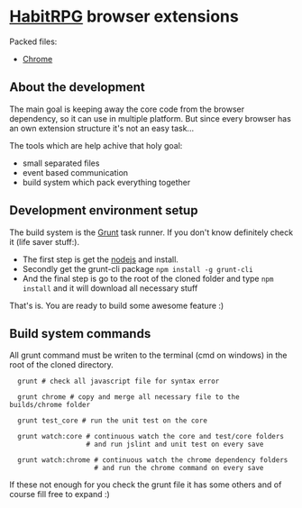 # [HabitRPG](http://habitrpg.com) browser extensions

Packed files:

 - [Chrome](https://chrome.google.com/webstore/detail/habitrpg/pidkmpibnnnhneohdgjclfdjpijggmjj?hl=en-US)

## About the development
The main goal is keeping away the core code from the browser dependency, so it can use in multiple platform. 
But since every browser has an own extension structure it's not an easy task...

The tools which are help achive that holy goal:

- small separated files
- event based communication
- build system which pack everything together

## Development environment setup
The build system is the [Grunt](http://gruntjs.com/) task runner. If you don't know definitely check it (life saver stuff:).

- The first step is get the [nodejs](http://nodejs.org/download/) and install.
- Secondly get the grunt-cli package `npm install -g grunt-cli`
- And the final step is go to the root of the cloned folder and type `npm install` and it will download all necessary stuff

That's is. You are ready to build some awesome feature :)

## Build system commands
All grunt command must be writen to the terminal (cmd on windows) in the root of the cloned directory.

      grunt # check all javascript file for syntax error
  
      grunt chrome # copy and merge all necessary file to the builds/chrome folder
  
      grunt test_core # run the unit test on the core
  
      grunt watch:core # continuous watch the core and test/core folders
                       # and run jslint and unit test on every save
                   
      grunt watch:chrome # continuous watch the chrome dependency folders 
                         # and run the chrome command on every save
                     
If these not enough for you check the grunt file it has some others and of course fill free to expand :)
